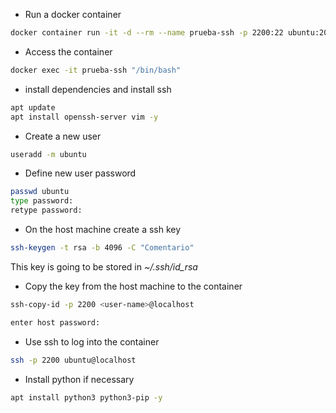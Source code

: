 - Run a docker container

```bash
docker container run -it -d --rm --name prueba-ssh -p 2200:22 ubuntu:20.04
```

- Access the container

```bash
docker exec -it prueba-ssh "/bin/bash"
```

 - install dependencies and install ssh

```bash
apt update
apt install openssh-server vim -y
```

 - Create a new user
```bash
useradd -m ubuntu
```

- Define new user password
```bash
passwd ubuntu
type password:
retype password:
```

 - On the host machine create a ssh key

```bash
ssh-keygen -t rsa -b 4096 -C "Comentario"
```

This key is going to be stored in *~/.ssh/id_rsa*

 - Copy the key from the host machine to the container

```bash
ssh-copy-id -p 2200 <user-name>@localhost

enter host password:
```

- Use ssh to log into the container
```bash
ssh -p 2200 ubuntu@localhost
```

- Install python if necessary
```bash
apt install python3 python3-pip -y
```
